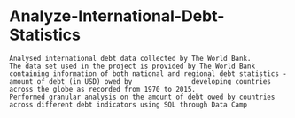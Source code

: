 # Analyze-International-Debt-Statistics

	Analysed international debt data collected by The World Bank.
	The data set used in the project is provided by The World Bank containing information of both national and regional debt statistics - amount of debt (in USD) owed by               developing countries across the globe as recorded from 1970 to 2015.
	Performed granular analysis on the amount of debt owed by countries across different debt indicators using SQL through Data Camp

